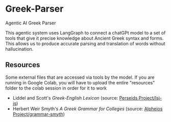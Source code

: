 # Greek-Parser
Agentic AI Greek Parser

This agentic system uses LangGraph to connect a chatGPt model to a set of tools that give it precise knowledge about Ancient Greek syntax and forms. 
This allows us to produce accurate parsing and translation of words without hallucination. 

## Resources
Some external files that are accessed via tools by the model. 
If you are running in Google Colab, you will have to upload the entire "resources" folder to the colab session in order for it to work

- Liddel and Scott's *Greek-English Lexicon* (source: [Perseids Project/lsj-js](https://github.com/perseids-project/lsj-js.git))
- Herbert Weir Smyth's *A Greek Grammar for Colleges* (source: [Alpheios Project/grammar-smyth](https://github.com/alpheios-project/grammar-smyth.git))
